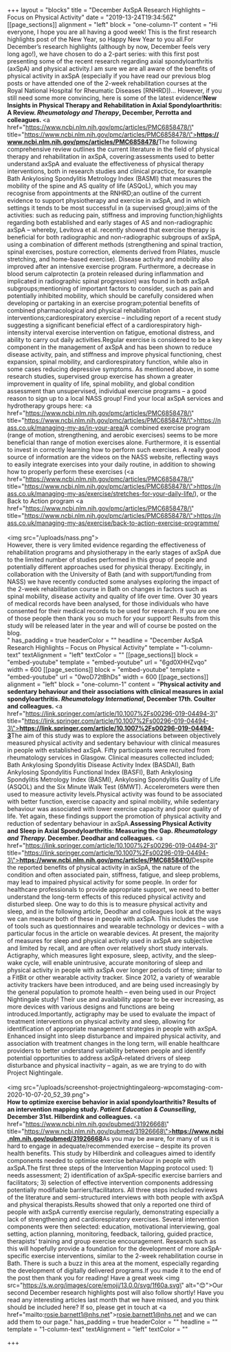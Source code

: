 +++
layout = "blocks"
title = "December AxSpA Research Highlights – Focus on Physical Activity"
date = "2019-13-24T19:34:56Z"
[[page_sections]]
alignment = "left"
block = "one-column-1"
content = "Hi everyone, I hope you are all having a good week! This is the first research highlights post of the New Year, so Happy New Year to you all.For December’s research highlights (although by now, December feels very long ago!), we have chosen to do a 2-part series: with this first post presenting some of the recent research regarding axial spondyloarthritis (axSpA) and physical activity.I am sure we are all aware of the benefits of physical activity in axSpA (especially if you have read our previous blog posts or have attended one of the 2-week rehabilitation courses at the Royal National Hospital for Rheumatic Diseases [RNHRD])… However, if you still need some more convincing, here is some of the latest evidence!<strong>New Insights in Physical Therapy and Rehabilitation in Axial Spondyloarthritis: A Review. <em>Rheumatology and Therapy</em>, December, Perrotta and colleagues. </strong><a href=\"https://www.ncbi.nlm.nih.gov/pmc/articles/PMC6858478/\" title=\"https://www.ncbi.nlm.nih.gov/pmc/articles/PMC6858478/\"><strong>https://www.ncbi.nlm.nih.gov/pmc/articles/PMC6858478/</strong></a>The following comprehensive review outlines the current literature in the field of physical therapy and rehabilitation in axSpA, covering:assessments used to better understand axSpA and evaluate the effectiveness of physical therapy interventions, both in research studies and clinical practice, for example Bath Ankylosing Spondylitis Metrology Index (BASMI) that measures the mobility of the spine and AS quality of life (ASQoL), which you may recognise from appointments at the RNHRD;an outline of the current evidence to support physiotherapy and exercise in axSpA, and in which settings it tends to be most successful in (a supervised group);aims of the activities: such as reducing pain, stiffness and improving function;highlights regarding both established and early stages of AS and non-radiographic axSpA – whereby, Levitova et al. recently showed that exercise therapy is beneficial for both radiographic and non-radiographic subgroups of axSpA, using a combination of different methods (strengthening and spinal traction, spinal exercises, posture correction, elements derived from Pilates, muscle stretching, and home-based exercise). Disease activity and mobility also improved after an intensive exercise program. Furthermore, a decrease in blood serum calprotectin (a protein released during inflammation and implicated in radiographic spinal progression) was found in both axSpA subgroups;mentioning of important factors to consider, such as pain and potentially inhibited mobility, which should be carefully considered when developing or partaking in an exercise program;potential benefits of combined pharmacological and physical rehabilitation interventions;cardiorespiratory exercise – including report of a recent study suggesting a significant beneficial effect of a cardiorespiratory high-intensity interval exercise intervention on fatigue, emotional distress, and ability to carry out daily activities.Regular exercise is considered to be a key component in the management of axSpA and has been shown to reduce disease activity, pain, and stiffness and improve physical functioning, chest expansion, spinal mobility, and cardiorespiratory function, while also in some cases reducing depressive symptoms. As mentioned above, in some research studies, supervised group exercise has shown a greater improvement in quality of life, spinal mobility, and global condition assessment than unsupervised, individual exercise programs – a good reason to sign up to a local NASS group! Find your local axSpA services and hydrotherapy groups here: <a href=\"https://www.ncbi.nlm.nih.gov/pmc/articles/PMC6858478/\" title=\"https://www.ncbi.nlm.nih.gov/pmc/articles/PMC6858478/\">https://nass.co.uk/managing-my-as/in-your-area/</a>A combined exercise program (range of motion, strengthening, and aerobic exercises) seems to be more beneficial than range of motion exercises alone. Furthermore, it is essential to invest in correctly learning how to perform such exercises. A really good source of information are the videos on the NASS website, reflecting ways to easily integrate exercises into your daily routine, in addition to showing how to properly perform these exercises (<a href=\"https://www.ncbi.nlm.nih.gov/pmc/articles/PMC6858478/\" title=\"https://www.ncbi.nlm.nih.gov/pmc/articles/PMC6858478/\">https://nass.co.uk/managing-my-as/exercise/stretches-for-your-daily-life/</a>), or the Back to Action program <a href=\"https://www.ncbi.nlm.nih.gov/pmc/articles/PMC6858478/\" title=\"https://www.ncbi.nlm.nih.gov/pmc/articles/PMC6858478/\">https://nass.co.uk/managing-my-as/exercise/back-to-action-exercise-programme/</a><br><br><img src=\"/uploads/nass.png\"><br>However, there is very limited evidence regarding the effectiveness of rehabilitation programs and physiotherapy in the early stages of axSpA due to the limited number of studies performed in this group of people and potentially different approaches used for physical therapy. Excitingly, in collaboration with the University of Bath (and with support/funding from NASS) we have recently conducted some analyses exploring the impact of the 2-week rehabilitation course in Bath on changes in factors such as spinal mobility, disease activity and quality of life over time. Over 30 years of medical records have been analysed, for those individuals who have consented for their medical records to be used for research. If you are one of those people then thank you so much for your support! Results from this study will be released later in the year and will of course be posted on the blog.<br>"
has_padding = true
headerColor = ""
headline = "December AxSpA Research Highlights – Focus on Physical Activity"
template = "1-column-text"
textAlignment = "left"
textColor = ""
[[page_sections]]
block = "embed-youtube"
template = "embed-youtube"
url = "6gd0XHHZvqo"
width = 600
[[page_sections]]
block = "embed-youtube"
template = "embed-youtube"
url = "0woD72tBhDs"
width = 600
[[page_sections]]
alignment = "left"
block = "one-column-1"
content = "<strong>Physical activity and sedentary behaviour and their associations with clinical measures in axial spondyloarthritis. <em>Rheumatology International</em>, December 17th. Coulter and colleagues. </strong><a href=\"https://link.springer.com/article/10.1007%2Fs00296-019-04494-3\" title=\"https://link.springer.com/article/10.1007%2Fs00296-019-04494-3\"><strong>https://link.springer.com/article/10.1007%2Fs00296-019-04494-3</strong></a>The aim of this study was to explore the associations between objectively measured physical activity and sedentary behaviour with clinical measures in people with established axSpA. Fifty participants were recruited from rheumatology services in Glasgow. Clinical measures collected included; Bath Ankylosing Spondylitis Disease Activity Index (BASDAI), Bath Ankylosing Spondylitis Functional Index (BASFI), Bath Ankylosing Spondylitis Metrology Index (BASMI), Ankylosing Spondylitis Quality of Life (ASQOL) and the Six Minute Walk Test (6MWT). Accelerometers were then used to measure activity levels.Physical activity was found to be associated with better function, exercise capacity and spinal mobility, while sedentary behaviour was associated with lower exercise capacity and poor quality of life. Yet again, these findings support the promotion of physical activity and reduction of sedentary behaviour in axSpA.<strong>Assessing Physical Activity and Sleep in Axial Spondyloarthritis: Measuring the Gap. <em>Rheumatology and Therapy. </em>December. Deodhar and colleagues. </strong><a href=\"https://link.springer.com/article/10.1007%2Fs00296-019-04494-3\" title=\"https://link.springer.com/article/10.1007%2Fs00296-019-04494-3\"><strong>https://www.ncbi.nlm.nih.gov/pmc/articles/PMC6858410/</strong></a>Despite the reported benefits of physical activity in axSpA, the nature of the condition and often associated pain, stiffness, fatigue, and sleep problems, may lead to impaired physical activity for some people. In order for healthcare professionals to provide appropriate support, we need to better understand the long-term effects of this reduced physical activity and disturbed sleep. One way to do this is to measure physical activity and sleep, and in the following article, Deodhar and colleagues look at the ways we can measure both of these in people with axSpA. This includes the use of tools such as questionnaires and wearable technology or devices – with a particular focus in the article on wearable devices. At present, the majority of measures for sleep and physical activity used in axSpA are subjective and limited by recall, and are often over relatively short study intervals. Actigraphy, which measures light exposure, sleep, activity, and the sleep-wake cycle, will enable unintrusive, accurate monitoring of sleep and physical activity in people with axSpA over longer periods of time; similar to a FitBit or other wearable activity tracker. Since 2012, a variety of wearable activity trackers have been introduced, and are being used increasingly by the general population to promote health – even being used in our Project Nightingale study! Their use and availability appear to be ever increasing, as more devices with various designs and functions are being introduced.Importantly, actigraphy may be used to evaluate the impact of treatment interventions on physical activity and sleep, allowing for identification of appropriate management strategies in people with axSpA. Enhanced insight into sleep disturbance and impaired physical activity, and association with treatment changes in the long term, will enable healthcare providers to better understand variability between people and identify potential opportunities to address axSpA-related drivers of sleep disturbance and physical inactivity – again, as we are trying to do with Project Nightingale.<br><br><img src=\"/uploads/screenshot-projectnightingaleorg-wpcomstaging-com-2020-10-07-20_52_39.png\"><br><strong>How to optimize exercise behavior in axial spondyloarthritis? Results of an intervention mapping study. <em>Patient Education &amp; Counselling</em>, December 31st. Hilberdink and colleagues. </strong><a href=\"https://www.ncbi.nlm.nih.gov/pubmed/31926668\" title=\"https://www.ncbi.nlm.nih.gov/pubmed/31926668\"><strong>https://www.ncbi.nlm.nih.gov/pubmed/31926668</strong></a>As you may be aware, for many of us it is hard to engage in adequate/recommended exercise – despite its proven health benefits. This study by Hilberdink and colleagues aimed to identify components needed to optimise exercise behaviour in people with axSpA.The first three steps of the Intervention Mapping protocol used: 1) needs assessment; 2) identification of axSpA-specific exercise barriers and facilitators; 3) selection of effective intervention components addressing potentially modifiable barriers/facilitators. All three steps included reviews of the literature and semi-structured interviews with both people with axSpA and physical therapists.Results showed that only a reported one third of people with axSpA currently exercise regularly, demonstrating especially a lack of strengthening and cardiorespiratory exercises. Several intervention components were then selected: education, motivational interviewing, goal setting, action planning, monitoring, feedback, tailoring, guided practice, therapists’ training and group exercise encouragement. Research such as this will hopefully provide a foundation for the development of more axSpA-specific exercise interventions, similar to the 2-week rehabilitation course in Bath. There is such a buzz in this area at the moment, especially regarding the development of digitally delivered programs.If you made it to the end of the post then thank you for reading! Have a great week <img src=\"https://s.w.org/images/core/emoji/13.0.0/svg/1f60a.svg\" alt=\"😊\">Our second December research highlights post will also follow shortly! Have you read any interesting articles last month that we have missed, and you think should be included here? If so, please get in touch at <a href=\"mailto:rosie.barnett1@nhs.net\">rosie.barnett1@nhs.net</a> and we can add them to our page."
has_padding = true
headerColor = ""
headline = ""
template = "1-column-text"
textAlignment = "left"
textColor = ""

+++

